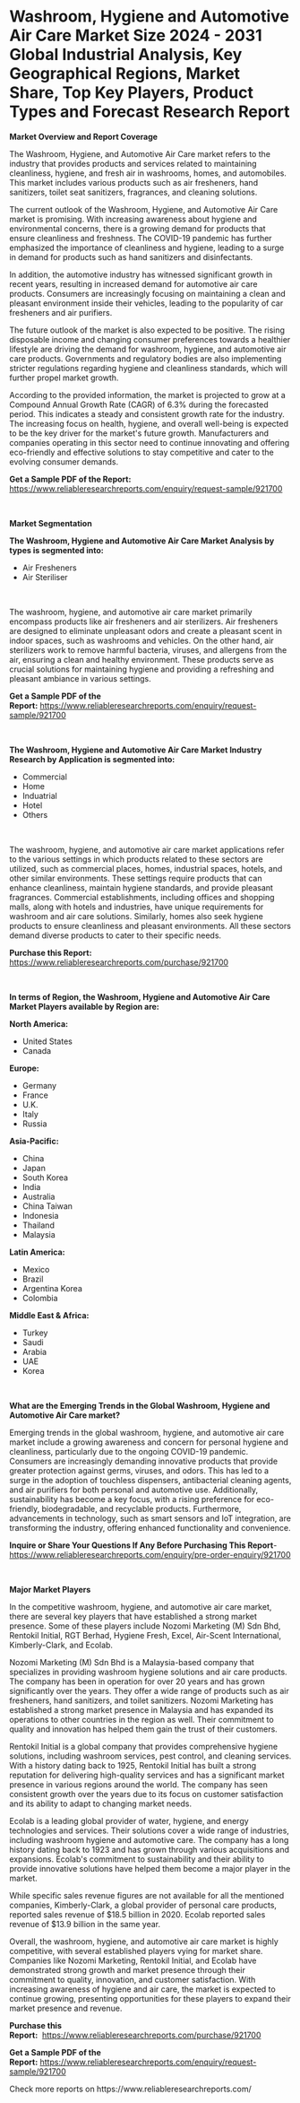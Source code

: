 <p><h1>Washroom, Hygiene and Automotive Air Care Market Size 2024 - 2031 Global Industrial Analysis, Key Geographical Regions, Market Share, Top Key Players, Product Types and Forecast Research Report</h1></p><p><strong>Market Overview and Report Coverage</strong></p>
<p><p>The Washroom, Hygiene, and Automotive Air Care market refers to the industry that provides products and services related to maintaining cleanliness, hygiene, and fresh air in washrooms, homes, and automobiles. This market includes various products such as air fresheners, hand sanitizers, toilet seat sanitizers, fragrances, and cleaning solutions.</p><p>The current outlook of the Washroom, Hygiene, and Automotive Air Care market is promising. With increasing awareness about hygiene and environmental concerns, there is a growing demand for products that ensure cleanliness and freshness. The COVID-19 pandemic has further emphasized the importance of cleanliness and hygiene, leading to a surge in demand for products such as hand sanitizers and disinfectants.</p><p>In addition, the automotive industry has witnessed significant growth in recent years, resulting in increased demand for automotive air care products. Consumers are increasingly focusing on maintaining a clean and pleasant environment inside their vehicles, leading to the popularity of car fresheners and air purifiers.</p><p>The future outlook of the market is also expected to be positive. The rising disposable income and changing consumer preferences towards a healthier lifestyle are driving the demand for washroom, hygiene, and automotive air care products. Governments and regulatory bodies are also implementing stricter regulations regarding hygiene and cleanliness standards, which will further propel market growth.</p><p>According to the provided information, the market is projected to grow at a Compound Annual Growth Rate (CAGR) of 6.3% during the forecasted period. This indicates a steady and consistent growth rate for the industry. The increasing focus on health, hygiene, and overall well-being is expected to be the key driver for the market's future growth. Manufacturers and companies operating in this sector need to continue innovating and offering eco-friendly and effective solutions to stay competitive and cater to the evolving consumer demands.</p></p>
<p><strong>Get a Sample PDF of the Report:</strong> <a href="https://www.reliableresearchreports.com/enquiry/request-sample/921700">https://www.reliableresearchreports.com/enquiry/request-sample/921700</a></p>
<p>&nbsp;</p>
<p><strong>Market Segmentation</strong></p>
<p><strong>The Washroom, Hygiene and Automotive Air Care Market Analysis by types is segmented into:</strong></p>
<p><ul><li>Air Fresheners</li><li>Air Steriliser</li></ul></p>
<p>&nbsp;</p>
<p><p>The washroom, hygiene, and automotive air care market primarily encompass products like air fresheners and air sterilizers. Air fresheners are designed to eliminate unpleasant odors and create a pleasant scent in indoor spaces, such as washrooms and vehicles. On the other hand, air sterilizers work to remove harmful bacteria, viruses, and allergens from the air, ensuring a clean and healthy environment. These products serve as crucial solutions for maintaining hygiene and providing a refreshing and pleasant ambiance in various settings.</p></p>
<p><strong>Get a Sample PDF of the Report:</strong>&nbsp;<a href="https://www.reliableresearchreports.com/enquiry/request-sample/921700">https://www.reliableresearchreports.com/enquiry/request-sample/921700</a></p>
<p>&nbsp;</p>
<p><strong>The Washroom, Hygiene and Automotive Air Care Market Industry Research by Application is segmented into:</strong></p>
<p><ul><li>Commercial</li><li>Home</li><li>Induatrial</li><li>Hotel</li><li>Others</li></ul></p>
<p>&nbsp;</p>
<p><p>The washroom, hygiene, and automotive air care market applications refer to the various settings in which products related to these sectors are utilized, such as commercial places, homes, industrial spaces, hotels, and other similar environments. These settings require products that can enhance cleanliness, maintain hygiene standards, and provide pleasant fragrances. Commercial establishments, including offices and shopping malls, along with hotels and industries, have unique requirements for washroom and air care solutions. Similarly, homes also seek hygiene products to ensure cleanliness and pleasant environments. All these sectors demand diverse products to cater to their specific needs.</p></p>
<p><strong>Purchase this Report:</strong>&nbsp; <a href="https://www.reliableresearchreports.com/purchase/921700">https://www.reliableresearchreports.com/purchase/921700</a></p>
<p>&nbsp;</p>
<p><strong>In terms of Region, the Washroom, Hygiene and Automotive Air Care Market Players available by Region are:</strong></p>
<p>
    <p> <strong> North America: </strong>
        <ul>
            <li>United States</li>
            <li>Canada</li>
        </ul>
        </p> 
    <p> <strong> Europe: </strong>
        <ul>
            <li>Germany</li>
            <li>France</li>
            <li>U.K.</li>
            <li>Italy</li>
            <li>Russia</li>
        </ul>
        </p> 
    <p> <strong> Asia-Pacific: </strong>
        <ul>
            <li>China</li>
            <li>Japan</li>
            <li>South Korea</li>
            <li>India</li>
            <li>Australia</li>
            <li>China Taiwan</li>
            <li>Indonesia</li>
            <li>Thailand</li>
            <li>Malaysia</li>
        </ul>
        </p> 
    <p> <strong> Latin America: </strong>
        <ul>
            <li>Mexico</li>
            <li>Brazil</li>
            <li>Argentina Korea</li>
            <li>Colombia</li>
        </ul>
        </p> 
    <p> <strong> Middle East & Africa: </strong>
        <ul>
            <li>Turkey</li>
            <li>Saudi</li>
            <li>Arabia</li>
            <li>UAE</li>
            <li>Korea</li>
        </ul>
    </p>
    </p>
<p>&nbsp;</p>
<p><strong>What are the Emerging Trends in the Global Washroom, Hygiene and Automotive Air Care market?</strong></p>
<p><p>Emerging trends in the global washroom, hygiene, and automotive air care market include a growing awareness and concern for personal hygiene and cleanliness, particularly due to the ongoing COVID-19 pandemic. Consumers are increasingly demanding innovative products that provide greater protection against germs, viruses, and odors. This has led to a surge in the adoption of touchless dispensers, antibacterial cleaning agents, and air purifiers for both personal and automotive use. Additionally, sustainability has become a key focus, with a rising preference for eco-friendly, biodegradable, and recyclable products. Furthermore, advancements in technology, such as smart sensors and IoT integration, are transforming the industry, offering enhanced functionality and convenience.</p></p>
<p><strong>Inquire or Share Your Questions If Any Before Purchasing This Report</strong>- <a href="https://www.reliableresearchreports.com/enquiry/pre-order-enquiry/921700">https://www.reliableresearchreports.com/enquiry/pre-order-enquiry/921700</a></p>
<p>&nbsp;</p>
<p><strong>Major Market Players</strong></p>
<p><p>In the competitive washroom, hygiene, and automotive air care market, there are several key players that have established a strong market presence. Some of these players include Nozomi Marketing (M) Sdn Bhd, Rentokil Initial, RGT Berhad, Hygiene Fresh, Excel, Air-Scent International, Kimberly-Clark, and Ecolab.</p><p>Nozomi Marketing (M) Sdn Bhd is a Malaysia-based company that specializes in providing washroom hygiene solutions and air care products. The company has been in operation for over 20 years and has grown significantly over the years. They offer a wide range of products such as air fresheners, hand sanitizers, and toilet sanitizers. Nozomi Marketing has established a strong market presence in Malaysia and has expanded its operations to other countries in the region as well. Their commitment to quality and innovation has helped them gain the trust of their customers.</p><p>Rentokil Initial is a global company that provides comprehensive hygiene solutions, including washroom services, pest control, and cleaning services. With a history dating back to 1925, Rentokil Initial has built a strong reputation for delivering high-quality services and has a significant market presence in various regions around the world. The company has seen consistent growth over the years due to its focus on customer satisfaction and its ability to adapt to changing market needs.</p><p>Ecolab is a leading global provider of water, hygiene, and energy technologies and services. Their solutions cover a wide range of industries, including washroom hygiene and automotive care. The company has a long history dating back to 1923 and has grown through various acquisitions and expansions. Ecolab's commitment to sustainability and their ability to provide innovative solutions have helped them become a major player in the market.</p><p>While specific sales revenue figures are not available for all the mentioned companies, Kimberly-Clark, a global provider of personal care products, reported sales revenue of $18.5 billion in 2020. Ecolab reported sales revenue of $13.9 billion in the same year.</p><p>Overall, the washroom, hygiene, and automotive air care market is highly competitive, with several established players vying for market share. Companies like Nozomi Marketing, Rentokil Initial, and Ecolab have demonstrated strong growth and market presence through their commitment to quality, innovation, and customer satisfaction. With increasing awareness of hygiene and air care, the market is expected to continue growing, presenting opportunities for these players to expand their market presence and revenue.</p></p>
<p><strong>Purchase this Report:</strong>&nbsp;&nbsp;<a href="https://www.reliableresearchreports.com/purchase/921700">https://www.reliableresearchreports.com/purchase/921700</a></p>
<p></p>
<p><strong>Get a Sample PDF of the Report:</strong>&nbsp;<a href="https://www.reliableresearchreports.com/enquiry/request-sample/921700">https://www.reliableresearchreports.com/enquiry/request-sample/921700</a></p>
<p>Check more reports on https://www.reliableresearchreports.com/</p>